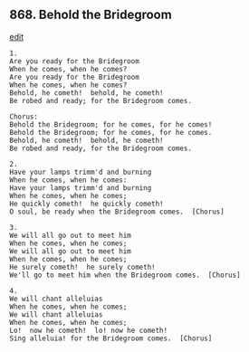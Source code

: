 
## 868.  Behold the Bridegroom
[edit](https://docs.google.com/document/d/1srVZKAyPE7UdVZZ8YqlGz__J9gDV8JLl/edit?mode=html)



    1.
    Are you ready for the Bridegroom
    When he comes, when he comes?
    Are you ready for the Bridegroom
    When he comes, when he comes?
    Behold, he cometh!  behold, he cometh!
    Be robed and ready; for the Bridegroom comes.

    Chorus:
    Behold the Bridegroom; for he comes, for he comes!
    Behold the Bridegroom; for he comes, for he comes.
    Behold, he cometh!  behold, he cometh!
    Be robed and ready, for the Bridegroom comes.

    2.
    Have your lamps trimm'd and burning
    When he comes, when he comes:
    Have your lamps trimm'd and burning 
    When he comes, when he comes;
    He quickly cometh!  he quickly cometh!
    O soul, be ready when the Bridegroom comes.  [Chorus]

    3.
    We will all go out to meet him
    When he comes, when he comes;
    We will all go out to meet him
    When he comes, when he comes;
    He surely cometh!  he surely cometh!
    We'll go to meet him when the Bridegroom comes.  [Chorus]

    4.
    We will chant alleluias
    When he comes, when he comes;
    We will chant alleluias
    When he comes, when he comes;
    Lo!  now he cometh!  lo! now he cometh!
    Sing alleluia! for the Bridegroom comes.  [Chorus]
